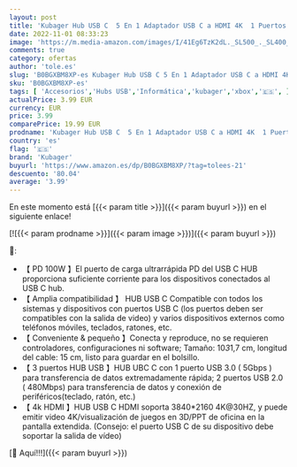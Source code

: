 ```yaml
---
layout: post
title: 'Kubager Hub USB C  5 En 1 Adaptador USB C a HDMI 4K  1 Puertos USB 3.0  2 Puertos USB 2.0  USB-C PD 100W  para PS5/ PC / Xbox / MacBook'
date: 2022-11-01 08:33:23
image: 'https://m.media-amazon.com/images/I/41Eg6TzK2dL._SL500_._SL400_.jpg'
comments: true
category: ofertas
author: 'tole.es'
slug: 'B0BGXBM8XP-es Kubager Hub USB C 5 En 1 Adaptador USB C a HDMI 4K 1...'
sku: 'B0BGXBM8XP-es'
tags: [ 'Accesorios','Hubs USB','Informática','kubager','xbox','🇪🇸', ]
actualPrice: 3.99 EUR
currency: EUR
price: 3.99
comparePrice: 19.99 EUR
prodname: 'Kubager Hub USB C  5 En 1 Adaptador USB C a HDMI 4K  1 Puertos USB 3.0  2 Puertos USB 2.0  USB-C PD 100W  para PS5/ PC / Xbox / MacBook'
country: 'es'
flag: '🇪🇸'
brand: 'Kubager'
buyurl: 'https://www.amazon.es/dp/B0BGXBM8XP/?tag=tolees-21'
descuento: '80.04'
average: '3.99'
---
```


En este momento está [{{< param title >}}]({{< param buyurl >}}) en el siguiente enlace!

[![{{< param prodname >}}]({{< param image >}})]({{< param buyurl >}})

🔎:

- 【 PD 100W 】El puerto de carga ultrarrápida PD del USB C HUB proporciona suficiente corriente para los dispositivos conectados al USB C hub.
- 【 Amplia compatibilidad 】 HUB USB C Compatible con todos los sistemas y dispositivos con puertos USB C (los puertos deben ser compatibles con la salida de video) y varios dispositivos externos como teléfonos móviles, teclados, ratones, etc.
- 【 Conveniente & pequeño 】Conecta y reproduce, no se requieren controladores, configuraciones ni software; Tamaño: 10*3*1,7 cm, longitud del cable: 15 cm, listo para guardar en el bolsillo.
- 【 3 puertos HUB USB 】HUB UBC C con 1 puerto USB 3.0 ( 5Gbps ) para transferencia de datos extremadamente rápida; 2 puertos USB 2.0 ( 480Mbps) para transferencia de datos y conexión de periféricos(teclado, ratón, etc.)
- 【 4k HDMI 】HUB USB C HDMI soporta 3840*2160 4K@30HZ, y puede emitir video 4K/visualización de juegos en 3D/PPT de oficina en la pantalla extendida. (Consejo: el puerto USB C de su dispositivo debe soportar la salida de vídeo)

[🛒 Aquí!!!]({{< param buyurl >}})
